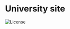 # University site
[![License](https://img.shields.io/badge/License-Apache%202.0-blue.svg)](https://opensource.org/licenses/Apache-2.0)